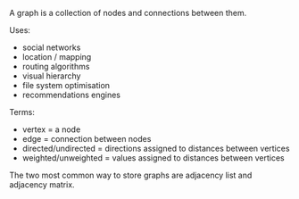 A graph is a collection of nodes and connections between them.

Uses:
- social networks
- location / mapping
- routing algorithms
- visual hierarchy
- file system optimisation
- recommendations engines

Terms:
- vertex = a node
- edge = connection between nodes
- directed/undirected = directions assigned to distances between vertices
- weighted/unweighted = values assigned to distances between vertices

The two most common way to store graphs are adjacency list and adjacency matrix.